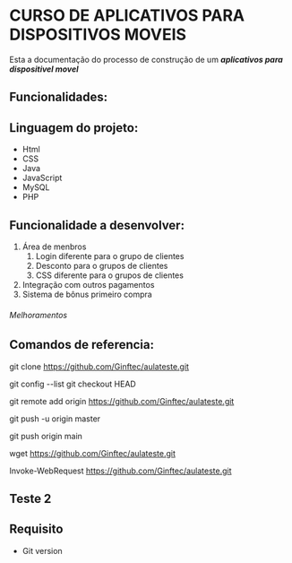 # CURSO DE APLICATIVOS PARA DISPOSITIVOS MOVEIS

Esta a documentação do processo de construção de um **_aplicativos para dispositivel movel_**

## Funcionalidades:

## Linguagem do projeto:

* Html
* CSS
* Java
* JavaScript
* MySQL
* PHP

## Funcionalidade a desenvolver:

1. Área de menbros
    1. Login diferente para o grupo de clientes
    2. Desconto para o grupos de clientes
    3. CSS diferente para o grupos de clientes
2. Integração com outros pagamentos
3. Sistema de bônus primeiro compra

###### Melhoramentos


## Comandos de referencia:

git clone https://github.com/Ginftec/aulateste.git

git config --list
git checkout HEAD <nome do arquivo>

git remote add origin https://github.com/Ginftec/aulateste.git

git push -u origin master

git push origin main


wget https://github.com/Ginftec/aulateste.git

Invoke-WebRequest https://github.com/Ginftec/aulateste.git

## Teste 2


## Requisito
- Git version